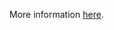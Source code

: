 More information [here](https://docs.prismacloud.io/en/enterprise-edition/policy-reference/azure-policies/azure-networking-policies/bc-azr-networking-9).
